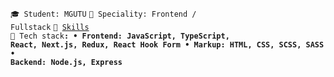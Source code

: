<code>🎓 Student: MGUTU</code> <code>👷 Speciality: Frontend / Fullstack</code> <code>🧮 [Skills](SKILLS.md)</code><br>
<code>🔧 <stron>Tech stack<strong>: 
• Frontend: JavaScript, TypeScript, React, Next.js, Redux, React Hook Form
• Markup: HTML, CSS, SCSS, SASS
• Backend: Node.js, Express
</code>

